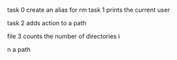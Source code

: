 task 0 create an alias for rm
task 1 prints the current user

 task 2 adds action to a path

 file 3 counts the number of directories i

n a path

